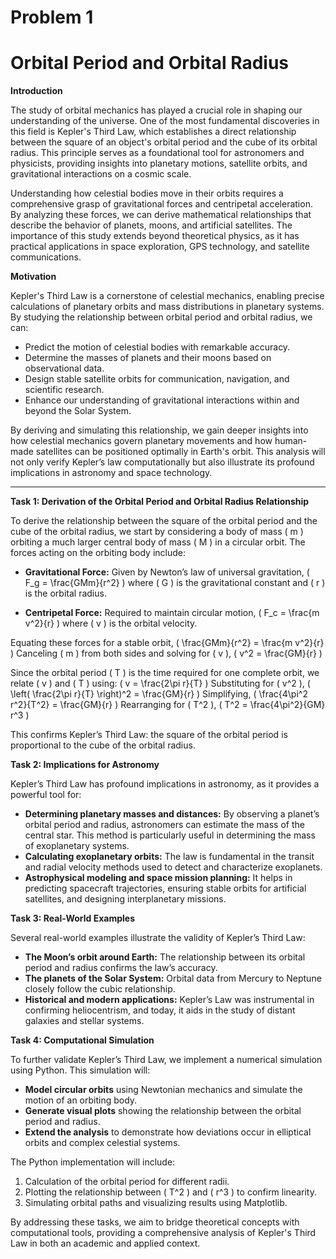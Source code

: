
# Problem 1
# Orbital Period and Orbital Radius
**Introduction**

The study of orbital mechanics has played a crucial role in shaping our understanding of the universe. One of the most fundamental discoveries in this field is Kepler's Third Law, which establishes a direct relationship between the square of an object's orbital period and the cube of its orbital radius. This principle serves as a foundational tool for astronomers and physicists, providing insights into planetary motions, satellite orbits, and gravitational interactions on a cosmic scale.

Understanding how celestial bodies move in their orbits requires a comprehensive grasp of gravitational forces and centripetal acceleration. By analyzing these forces, we can derive mathematical relationships that describe the behavior of planets, moons, and artificial satellites. The importance of this study extends beyond theoretical physics, as it has practical applications in space exploration, GPS technology, and satellite communications.

**Motivation**

Kepler's Third Law is a cornerstone of celestial mechanics, enabling precise calculations of planetary orbits and mass distributions in planetary systems. By studying the relationship between orbital period and orbital radius, we can:

- Predict the motion of celestial bodies with remarkable accuracy.
- Determine the masses of planets and their moons based on observational data.
- Design stable satellite orbits for communication, navigation, and scientific research.
- Enhance our understanding of gravitational interactions within and beyond the Solar System.

By deriving and simulating this relationship, we gain deeper insights into how celestial mechanics govern planetary movements and how human-made satellites can be positioned optimally in Earth's orbit. This analysis will not only verify Kepler’s law computationally but also illustrate its profound implications in astronomy and space technology.

---

**Task 1: Derivation of the Orbital Period and Orbital Radius Relationship**

To derive the relationship between the square of the orbital period and the cube of the orbital radius, we start by considering a body of mass \( m \) orbiting a much larger central body of mass \( M \) in a circular orbit. The forces acting on the orbiting body include:

- **Gravitational Force:** Given by Newton’s law of universal gravitation,
  \( F_g = \frac{GMm}{r^2} \)
  where \( G \) is the gravitational constant and \( r \) is the orbital radius.

- **Centripetal Force:** Required to maintain circular motion,
  \( F_c = \frac{m v^2}{r} \)
  where \( v \) is the orbital velocity.

Equating these forces for a stable orbit,
  \( \frac{GMm}{r^2} = \frac{m v^2}{r} \)
  Canceling \( m \) from both sides and solving for \( v \),
  \( v^2 = \frac{GM}{r} \)

Since the orbital period \( T \) is the time required for one complete orbit, we relate \( v \) and \( T \) using:
  \( v = \frac{2\pi r}{T} \)
  Substituting for \( v^2 \),
  \( \left( \frac{2\pi r}{T} \right)^2 = \frac{GM}{r} \)
  Simplifying,
  \( \frac{4\pi^2 r^2}{T^2} = \frac{GM}{r} \)
  Rearranging for \( T^2 \),
  \( T^2 = \frac{4\pi^2}{GM} r^3 \)

This confirms Kepler’s Third Law: the square of the orbital period is proportional to the cube of the orbital radius.

**Task 2: Implications for Astronomy**

Kepler’s Third Law has profound implications in astronomy, as it provides a powerful tool for:

- **Determining planetary masses and distances:** By observing a planet’s orbital period and radius, astronomers can estimate the mass of the central star. This method is particularly useful in determining the mass of exoplanetary systems.
- **Calculating exoplanetary orbits:** The law is fundamental in the transit and radial velocity methods used to detect and characterize exoplanets.
- **Astrophysical modeling and space mission planning:** It helps in predicting spacecraft trajectories, ensuring stable orbits for artificial satellites, and designing interplanetary missions.

**Task 3: Real-World Examples**

Several real-world examples illustrate the validity of Kepler’s Third Law:

- **The Moon’s orbit around Earth:** The relationship between its orbital period and radius confirms the law’s accuracy.
- **The planets of the Solar System:** Orbital data from Mercury to Neptune closely follow the cubic relationship.
- **Historical and modern applications:** Kepler’s Law was instrumental in confirming heliocentrism, and today, it aids in the study of distant galaxies and stellar systems.

**Task 4: Computational Simulation**

To further validate Kepler’s Third Law, we implement a numerical simulation using Python. This simulation will:

- **Model circular orbits** using Newtonian mechanics and simulate the motion of an orbiting body.
- **Generate visual plots** showing the relationship between the orbital period and radius.
- **Extend the analysis** to demonstrate how deviations occur in elliptical orbits and complex celestial systems.

The Python implementation will include:

1. Calculation of the orbital period for different radii.
2. Plotting the relationship between \( T^2 \) and \( r^3 \) to confirm linearity.
3. Simulating orbital paths and visualizing results using Matplotlib.

By addressing these tasks, we aim to bridge theoretical concepts with computational tools, providing a comprehensive analysis of Kepler's Third Law in both an academic and applied context.

